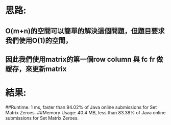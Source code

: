 # 思路: 
## O(m+n)的空間可以簡單的解決這個問題，但題目要求我們使用O(1)的空間，
## 因此我們使用matrix的第一個row column 與 fc fr 做緩存，來更新matrix
# 結果:
##Runtime: 1 ms, faster than 94.02% of Java online submissions for Set Matrix Zeroes.
##Memory Usage: 40.4 MB, less than 83.38% of Java online submissions for Set Matrix Zeroes.